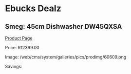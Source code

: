 
# Ebucks Dealz
## Smeg: 45cm Dishwasher DW45QXSA
[Product Page](https://www.ebucks.com/web/shop/productSelected.do?prodId=1183592019&catId=1196429345)

Price: R12399.00

Image: /web/cms/system/galleries/pics/prodimg/60609.png

Savings: 


	
